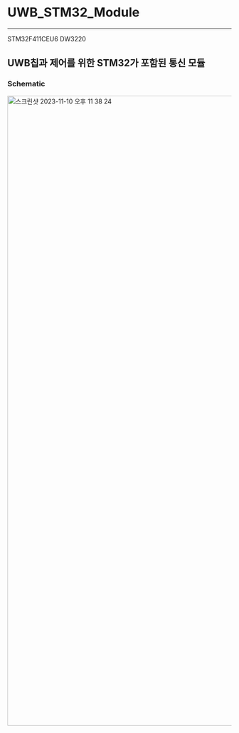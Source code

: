 # UWB_STM32_Module
-------

STM32F411CEU6
DW3220


## UWB칩과 제어를 위한 STM32가 포함된 통신 모듈


### Schematic

<img width="1412" alt="스크린샷 2023-11-10 오후 11 38 24" src="https://github.com/UWBV2Xsystem/2023ESWContest_free_1136/assets/109073690/e581f0be-f5b3-4be0-b938-fa69cb54b8cc">
